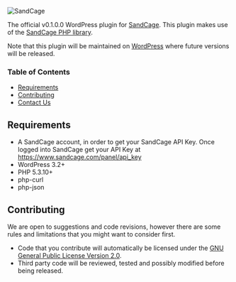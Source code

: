 ![SandCage](https://d18m5nnl28b2pp.cloudfront.net/p/a/img/header.png)

The official v0.1.0.0 WordPress plugin for [SandCage](https://www.sandcage.com/).
This plugin makes use of the [SandCage PHP library](https://github.com/sandcage/sandcage-api-php).

Note that this plugin will be maintained on [WordPress](https://wordpress.org/plugins/sandcage/) where future versions will be released.


### Table of Contents
* [Requirements](https://github.com/sandcage/sandcage-wordpress/blob/master/README.md#requirements)
* [Contributing](https://github.com/sandcage/sandcage-wordpress/blob/master/README.md#contribute)
* [Contact Us](https://www.sandcage.com/contact)


<a name="requirements" /></a>
## Requirements

* A SandCage account, in order to get your SandCage API Key. Once logged into SandCage get your API Key at https://www.sandcage.com/panel/api_key
* WordPress 3.2+
* PHP 5.3.10+
* php-curl
* php-json


<a name="contribute" /></a>
## Contributing

We are open to suggestions and code revisions, however there are some rules and limitations that you might want to consider first.

* Code that you contribute will automatically be licensed under the [GNU General Public License Version 2.0](https://github.com/sandcage/sandcage-wordpress/blob/master/LICENSE).
* Third party code will be reviewed, tested and possibly modified before being released.
